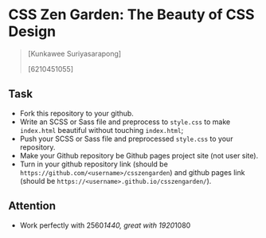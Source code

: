 # CSS Zen Garden: The Beauty of CSS Design

> [Kunkawee Suriyasarapong]
>  
> [6210451055]

## Task

* Fork this repository to your github.
* Write an SCSS or Sass file and preprocess to `style.css` to make `index.html` beautiful without touching `index.html`;
* Push your SCSS or Sass file and preprocessed `style.css` to your repository.
* Make your Github repository be Github pages project site (not user site).
* Turn in your github repository link (should be `https://github.com/<username>/csszengarden`) and github pages link (should be `https://<username>.github.io/csszengarden/`).

## Attention

* Work perfectly with 2560*1440, great with 1920*1080
